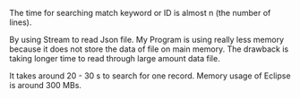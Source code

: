 The time for searching match keyword or ID is almost n (the number of lines).

By using Stream to read Json file. My Program is using really less memory because it does not store the data of file on main memory.
The drawback is taking longer time to read through large amount data file.

It takes around 20 - 30 s to search for one record.
Memory usage of Eclipse is around 300 MBs.